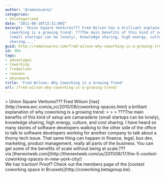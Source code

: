 ```yaml
---
author: '@ramonsuarez'
categories:
- Uncategorized
date: "2011-08-18T13:31:00Z"
excerpt: 'Union Square Ventures??? Fred Wilson has a brilliant explanation of why
  coworking is a growing trend: ???The main benefits of this kind of setup are camaraderie
  (small startups can be lonely), knowledge sharing, high energy, culture, and cost
  sharing....'
guid: http://ramonsuarez.com/fred-wilson-why-coworking-is-a-growing-trend
id: 304
tags:
- advantages
- Coworking
- fredwilson
- reasons
- whycowork
title: 'Fred Wilson: Why Coworking is a Growing Trend'
url: /fred-wilson-why-coworking-is-a-growing-trend/
---
```


<div class="posterous_bookmarklet_entry">> Union Square Ventures??? Fred Wilson [has](http://www.avc.com/a_vc/2010/09/coworking-spaces.html) a brilliant explanation of why coworking is a growing trend:
> 
> > ???The main benefits of this kind of setup are camaraderie (small startups can be lonely), knowledge sharing, high energy, culture, and cost sharing. I have heard so many stories of software developers walking to the other side of the office to talk to software developers working for another company to talk about a thorny tech issue. That same thing can happen in finance, legal, bus dev, marketing, product management, really all parts of the business. You can get some of the benefits of scale without being at scale.???

<div class="posterous_quote_citation">via [thenextweb.com](http://thenextweb.com/us/2011/08/17/the-5-coolest-coworking-spaces-in-new-york-city/)</div>We haz traction! Proof? Check out the members page of the [coolest coworking space in Brussels](http://coworking.betagroup.be).

</div>